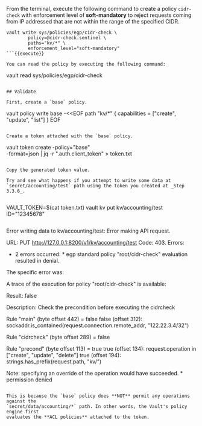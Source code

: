 From the terminal, execute the following command to create a policy `cidr-check`
with enforcement level of **soft-mandatory** to reject requests coming from IP
addressed that are not within the range of the specified CIDR.

```
vault write sys/policies/egp/cidr-check \
        policy=@cidr-check.sentinel \
        paths="kv/*" \
        enforcement_level="soft-mandatory"
```{{execute}}

You can read the policy by executing the following command:

```
vault read sys/policies/egp/cidr-check
```{{execute}}

## Validate

First, create a `base` policy.

```
vault policy write base -<<EOF
path "kv/*" {
   capabilities = ["create", "update", "list"]
}
EOF
```{{execute}}

Create a token attached with the `base` policy.

```
vault token create -policy="base" \
    -format=json | jq -r ".auth.client_token" > token.txt
```{{execute}}

Copy the generated token value.

Try and see what happens if you attempt to write some data at
`secret/accounting/test` path using the token you created at _Step 3.3.6_.


```
VAULT_TOKEN=$(cat token.txt) vault kv put kv/accounting/test ID="12345678"
```{{execute}}

```
Error writing data to kv/accounting/test: Error making API request.

URL: PUT http://127.0.0.1:8200/v1/kv/accounting/test
Code: 403. Errors:

* 2 errors occurred:
        * egp standard policy "root/cidr-check" evaluation resulted in denial.

The specific error was:
<nil>

A trace of the execution for policy "root/cidr-check" is available:

Result: false

Description: Check the precondition before executing the cidrcheck

Rule "main" (byte offset 442) = false
  false (offset 312): sockaddr.is_contained(request.connection.remote_addr, "122.22.3.4/32")

Rule "cidrcheck" (byte offset 289) = false

Rule "precond" (byte offset 113) = true
  true (offset 134): request.operation in ["create", "update", "delete"]
  true (offset 194): strings.has_prefix(request.path, "kv/")


Note: specifying an override of the operation would have succeeded.
        * permission denied
```

This is because the `base` policy does **NOT** permit any operations against the
`secret/data/accounting/*` path. In other words, the Vault's policy engine first
evaluates the **ACL policies** attached to the token.
